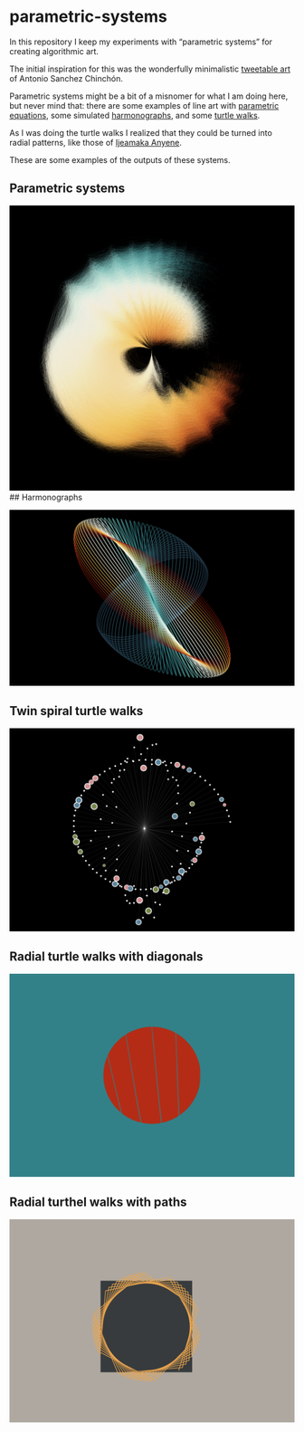 
<!-- README.md is generated from README.Rmd. Please edit that file -->

# parametric-systems

<!-- badges: start -->
<!-- badges: end -->

In this repository I keep my experiments with “parametric systems” for
creating algorithmic art.

The initial inspiration for this was the wonderfully minimalistic
[tweetable
art](https://fronkonstin.com/2018/09/06/tweetable-mathematical-art-with-r/)
of Antonio Sanchez Chinchón.

Parametric systems might be a bit of a misnomer for what I am doing
here, but never mind that: there are some examples of line art with
[parametric
equations](https://en.wikipedia.org/wiki/Parametric_equation), some
simulated [harmonographs](https://en.wikipedia.org/wiki/Harmonograph),
and some [turtle
walks](https://runestone.academy/ns/books/published/thinkcspy/MoreAboutIteration/RandomlyWalkingTurtles.html).

As I was doing the turtle walks I realized that they could be turned
into radial patterns, like those of [Ijeamaka
Anyene](https://github.com/Ijeamakaanyene/patterns).

These are some examples of the outputs of these systems.

## Parametric systems

![](01-parametric-systems/par-system-path-7929-Revolucion.png) \##
Harmonographs

![](02-harmonographs/harmonograph-Revolucion-213434.png)

## Twin spiral turtle walks

![](03-twin-spiral-turtle-walks/twin-spiral-walk-Redon-48826.png)

## Radial turtle walks with diagonals

![](04-minimal-radial-diagonal-turtle-walks/minimal-radial-walk-Revolucion-23694.png)

## Radial turthel walks with paths

![](05-minimal-radial-path-turtle-walks/minimal-radial-walk-paths-Atentado-4354.png)
